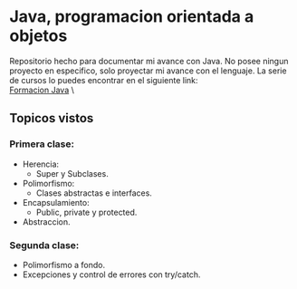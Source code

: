 # Java, programacion orientada a objetos
Repositorio hecho para documentar mi avance con Java. No posee ningun proyecto en especifico, solo proyectar mi avance con el lenguaje.
La serie de cursos lo puedes encontrar en el siguiente link: \
[Formacion Java](https://app.aluracursos.com/formacion-javaoo) \
## Topicos vistos
### Primera clase:
 - Herencia:
    - Super y Subclases.
 - Polimorfismo:
    - Clases abstractas e interfaces.
 - Encapsulamiento:
    - Public, private y protected.
 - Abstraccion.

 ### Segunda clase:
  - Polimorfismo a fondo.
  - Excepciones y control de errores con try/catch.

